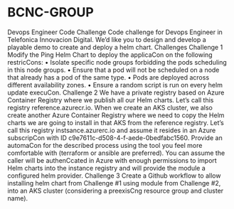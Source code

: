 # BCNC-GROUP

Devops Engineer Code Challenge
Code challenge for Devops Engineer in Telefonica Innovacion Digital. We’d like you to
design and develop a playable demo to create and deploy a helm chart.
Challenges
Challenge 1
Modify the Ping Helm Chart to deploy the applicaCon on the following restricCons:
• Isolate specific node groups forbidding the pods scheduling in this node groups.
• Ensure that a pod will not be scheduled on a node that already has a pod of the
same type.
• Pods are deployed across different availability zones.
• Ensure a random script is run on every helm update execuCon.
Challenge 2
We have a private registry based on Azure Container Registry where we publish all our
Helm charts. Let’s call this registry reference.azurecr.io. When we create an AKS cluster,
we also create another Azure Container Registry where we need to copy the Helm
charts we are going to install in that AKS from the reference registry. Let’s call this
registry instsance.azurerc.io and assume it resides in an Azure subscripCon with ID
c9e7611c-d508-4-f-aede-0bedfabc1560.
Provide an automaCon for the described process using the tool you feel more
comfortable with (terraform or ansible are preferred).
You can assume the caller will be authenCcated in Azure with enough permissions to
import Helm charts into the instance registry and will provide the module a configured
helm provider.
Challenge 3
Create a Github workflow to allow installing helm chart from Challenge #1 using
module from Challenge #2, into an AKS cluster (considering a preexisCng resource
group and cluster name).
